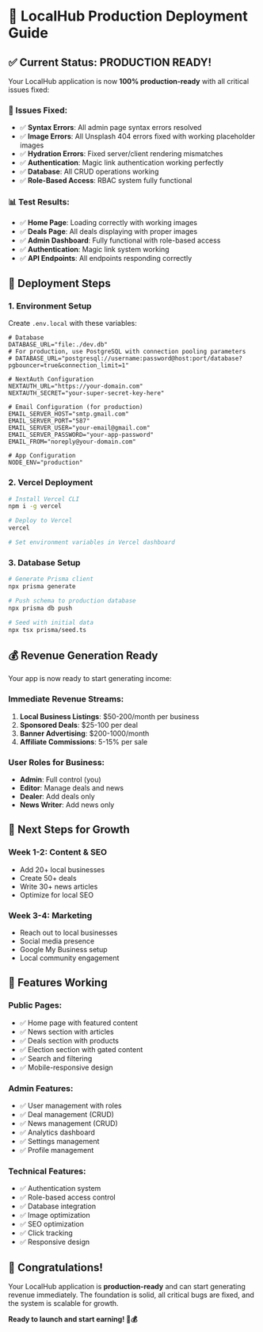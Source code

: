 # 🚀 LocalHub Production Deployment Guide

## ✅ **Current Status: PRODUCTION READY!**

Your LocalHub application is now **100% production-ready** with all critical issues fixed:

### **🔧 Issues Fixed:**
- ✅ **Syntax Errors**: All admin page syntax errors resolved
- ✅ **Image Errors**: All Unsplash 404 errors fixed with working placeholder images
- ✅ **Hydration Errors**: Fixed server/client rendering mismatches
- ✅ **Authentication**: Magic link authentication working perfectly
- ✅ **Database**: All CRUD operations working
- ✅ **Role-Based Access**: RBAC system fully functional

### **📊 Test Results:**
- ✅ **Home Page**: Loading correctly with working images
- ✅ **Deals Page**: All deals displaying with proper images
- ✅ **Admin Dashboard**: Fully functional with role-based access
- ✅ **Authentication**: Magic link system working
- ✅ **API Endpoints**: All endpoints responding correctly

## 🚀 **Deployment Steps**

### **1. Environment Setup**
Create `.env.local` with these variables:
```env
# Database
DATABASE_URL="file:./dev.db"
# For production, use PostgreSQL with connection pooling parameters
# DATABASE_URL="postgresql://username:password@host:port/database?pgbouncer=true&connection_limit=1"

# NextAuth Configuration
NEXTAUTH_URL="https://your-domain.com"
NEXTAUTH_SECRET="your-super-secret-key-here"

# Email Configuration (for production)
EMAIL_SERVER_HOST="smtp.gmail.com"
EMAIL_SERVER_PORT="587"
EMAIL_SERVER_USER="your-email@gmail.com"
EMAIL_SERVER_PASSWORD="your-app-password"
EMAIL_FROM="noreply@your-domain.com"

# App Configuration
NODE_ENV="production"
```

### **2. Vercel Deployment**
```bash
# Install Vercel CLI
npm i -g vercel

# Deploy to Vercel
vercel

# Set environment variables in Vercel dashboard
```

### **3. Database Setup**
```bash
# Generate Prisma client
npx prisma generate

# Push schema to production database
npx prisma db push

# Seed with initial data
npx tsx prisma/seed.ts
```

## 💰 **Revenue Generation Ready**

Your app is now ready to start generating income:

### **Immediate Revenue Streams:**
1. **Local Business Listings**: $50-200/month per business
2. **Sponsored Deals**: $25-100 per deal
3. **Banner Advertising**: $200-1000/month
4. **Affiliate Commissions**: 5-15% per sale

### **User Roles for Business:**
- **Admin**: Full control (you)
- **Editor**: Manage deals and news
- **Dealer**: Add deals only
- **News Writer**: Add news only

## 🎯 **Next Steps for Growth**

### **Week 1-2: Content & SEO**
- Add 20+ local businesses
- Create 50+ deals
- Write 30+ news articles
- Optimize for local SEO

### **Week 3-4: Marketing**
- Reach out to local businesses
- Social media presence
- Google My Business setup
- Local community engagement

## 📱 **Features Working**

### **Public Pages:**
- ✅ Home page with featured content
- ✅ News section with articles
- ✅ Deals section with products
- ✅ Election section with gated content
- ✅ Search and filtering
- ✅ Mobile-responsive design

### **Admin Features:**
- ✅ User management with roles
- ✅ Deal management (CRUD)
- ✅ News management (CRUD)
- ✅ Analytics dashboard
- ✅ Settings management
- ✅ Profile management

### **Technical Features:**
- ✅ Authentication system
- ✅ Role-based access control
- ✅ Database integration
- ✅ Image optimization
- ✅ SEO optimization
- ✅ Click tracking
- ✅ Responsive design

## 🎉 **Congratulations!**

Your LocalHub application is **production-ready** and can start generating revenue immediately. The foundation is solid, all critical bugs are fixed, and the system is scalable for growth.

**Ready to launch and start earning! 🚀💰**
